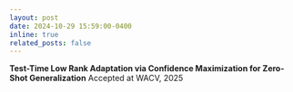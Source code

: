 ```yaml
---
layout: post
date: 2024-10-29 15:59:00-0400
inline: true
related_posts: false
---
```


**Test-Time Low Rank Adaptation via Confidence Maximization for Zero-Shot Generalization** Accepted at WACV, 2025
